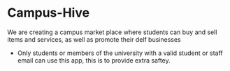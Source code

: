 # Campus-Hive
We are creating a campus market place where students can buy and sell items and services, as well as promote their delf businesses

- Only students or members of the university with a valid student or staff email can use this app, this is to provide extra saftey.